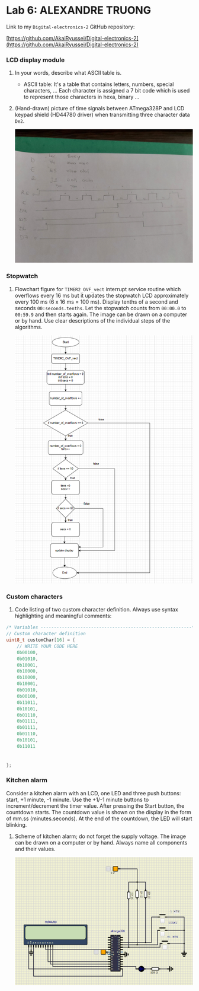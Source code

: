 # Lab 6: ALEXANDRE TRUONG

Link to my `Digital-electronics-2` GitHub repository:

[https://github.com/AkaiRyussei/Digital-electronics-2](https://github.com/AkaiRyussei/Digital-electronics-2)


### LCD display module

1. In your words, describe what ASCII table is.
   * ASCII table: It's a table that contains letters, numbers, special characters, ... Each character is assigned a 7 bit code which is used to represent those characters in hexa, binary ...

2. (Hand-drawn) picture of time signals between ATmega328P and LCD keypad shield (HD44780 driver) when transmitting three character data `De2`.

   ![picture of time signals](https://github.com/AkaiRyussei/Digital-electronics-2/blob/main/Labs/06-lcd/time%20signals.png?raw=true)


### Stopwatch

1. Flowchart figure for `TIMER2_OVF_vect` interrupt service routine which overflows every 16&nbsp;ms but it updates the stopwatch LCD approximately every 100&nbsp;ms (6 x 16&nbsp;ms = 100&nbsp;ms). Display tenths of a second and seconds `00:seconds.tenths`. Let the stopwatch counts from `00:00.0` to `00:59.9` and then starts again. The image can be drawn on a computer or by hand. Use clear descriptions of the individual steps of the algorithms.

   ![flowchart](https://github.com/AkaiRyussei/Digital-electronics-2/blob/main/Labs/06-lcd/Flowchart.png?raw=true)


### Custom characters

1. Code listing of two custom character definition. Always use syntax highlighting and meaningful comments:

```c
/* Variables ---------------------------------------------------------*/
// Custom character definition
uint8_t customChar[16] = {
    // WRITE YOUR CODE HERE
    0b00100,
	0b01010,
	0b10001,
	0b10000,
	0b10000,
	0b10001,
	0b01010,
	0b00100,
    0b11011,
	0b10101,
	0b01110,
	0b01111,
	0b01111,
	0b01110,
	0b10101,
	0b11011


};
```


### Kitchen alarm

Consider a kitchen alarm with an LCD, one LED and three push buttons: start, +1 minute, -1 minute. Use the +1/-1 minute buttons to increment/decrement the timer value. After pressing the Start button, the countdown starts. The countdown value is shown on the display in the form of mm.ss (minutes.seconds). At the end of the countdown, the LED will start blinking.

1. Scheme of kitchen alarm; do not forget the supply voltage. The image can be drawn on a computer or by hand. Always name all components and their values.

   ![kitchen alarm](https://github.com/AkaiRyussei/Digital-electronics-2/blob/main/Labs/06-lcd/Kitchen%20alarm%20with%20LCD%20display.png?raw=true)